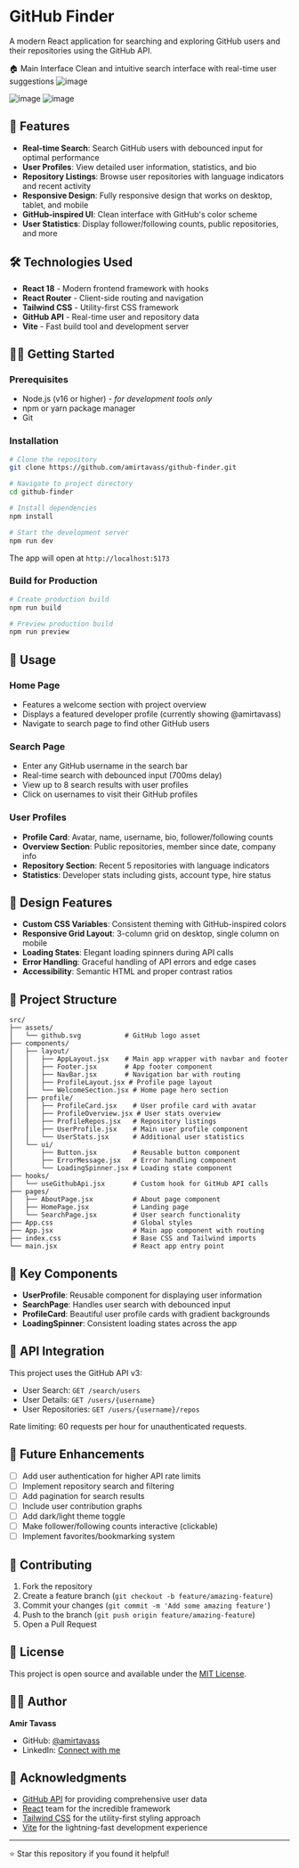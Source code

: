 # GitHub Finder

A modern React application for searching and exploring GitHub users and their repositories using the GitHub API.


🏠 Main Interface
Clean and intuitive search interface with real-time user suggestions
![image](https://github.com/user-attachments/assets/061e11ae-d706-4189-b6c6-b70f6aabbb99)

![image](https://github.com/user-attachments/assets/835abd5e-3b38-4fe1-b03b-6d02360f0389)
![image](https://github.com/user-attachments/assets/6caf98c6-6c94-48a6-8b05-12ea6154926e)




## 🚀 Features

- **Real-time Search**: Search GitHub users with debounced input for optimal performance
- **User Profiles**: View detailed user information, statistics, and bio
- **Repository Listings**: Browse user repositories with language indicators and recent activity
- **Responsive Design**: Fully responsive design that works on desktop, tablet, and mobile
- **GitHub-inspired UI**: Clean interface with GitHub's color scheme
- **User Statistics**: Display follower/following counts, public repositories, and more

## 🛠️ Technologies Used

- **React 18** - Modern frontend framework with hooks
- **React Router** - Client-side routing and navigation
- **Tailwind CSS** - Utility-first CSS framework
- **GitHub API** - Real-time user and repository data
- **Vite** - Fast build tool and development server

## 🏃‍♂️ Getting Started

### Prerequisites
- Node.js (v16 or higher) - *for development tools only*
- npm or yarn package manager
- Git

### Installation

```bash
# Clone the repository
git clone https://github.com/amirtavass/github-finder.git

# Navigate to project directory
cd github-finder

# Install dependencies
npm install

# Start the development server
npm run dev
```

The app will open at `http://localhost:5173`

### Build for Production

```bash
# Create production build
npm run build

# Preview production build
npm run preview
```

## 📱 Usage

### Home Page
- Features a welcome section with project overview
- Displays a featured developer profile (currently showing @amirtavass)
- Navigate to search page to find other GitHub users

### Search Page
- Enter any GitHub username in the search bar
- Real-time search with debounced input (700ms delay)
- View up to 8 search results with user profiles
- Click on usernames to visit their GitHub profiles

### User Profiles
- **Profile Card**: Avatar, name, username, bio, follower/following counts
- **Overview Section**: Public repositories, member since date, company info
- **Repository Section**: Recent 5 repositories with language indicators
- **Statistics**: Developer stats including gists, account type, hire status

## 🎨 Design Features

- **Custom CSS Variables**: Consistent theming with GitHub-inspired colors
- **Responsive Grid Layout**: 3-column grid on desktop, single column on mobile
- **Loading States**: Elegant loading spinners during API calls
- **Error Handling**: Graceful handling of API errors and edge cases
- **Accessibility**: Semantic HTML and proper contrast ratios

## 🔧 Project Structure

```
src/
├── assets/
│   └── github.svg           # GitHub logo asset
├── components/
│   ├── layout/
│   │   ├── AppLayout.jsx    # Main app wrapper with navbar and footer
│   │   ├── Footer.jsx       # App footer component
│   │   ├── NavBar.jsx       # Navigation bar with routing
│   │   ├── ProfileLayout.jsx # Profile page layout
│   │   └── WelcomeSection.jsx # Home page hero section
│   ├── profile/
│   │   ├── ProfileCard.jsx    # User profile card with avatar
│   │   ├── ProfileOverview.jsx # User stats overview
│   │   ├── ProfileRepos.jsx   # Repository listings
│   │   ├── UserProfile.jsx    # Main user profile component
│   │   └── UserStats.jsx      # Additional user statistics
│   └── ui/
│       ├── Button.jsx         # Reusable button component
│       ├── ErrorMessage.jsx   # Error handling component
│       └── LoadingSpinner.jsx # Loading state component
├── hooks/
│   └── useGithubApi.jsx       # Custom hook for GitHub API calls
├── pages/
│   ├── AboutPage.jsx          # About page component
│   ├── HomePage.jsx           # Landing page
│   └── SearchPage.jsx         # User search functionality
├── App.css                    # Global styles
├── App.jsx                    # Main app component with routing
├── index.css                  # Base CSS and Tailwind imports
└── main.jsx                   # React app entry point
```

## 🌟 Key Components

- **UserProfile**: Reusable component for displaying user information
- **SearchPage**: Handles user search with debounced input
- **ProfileCard**: Beautiful user profile cards with gradient backgrounds
- **LoadingSpinner**: Consistent loading states across the app

## 🔗 API Integration

This project uses the GitHub API v3:
- User Search: `GET /search/users`
- User Details: `GET /users/{username}`
- User Repositories: `GET /users/{username}/repos`

Rate limiting: 60 requests per hour for unauthenticated requests.

## 🚀 Future Enhancements

- [ ] Add user authentication for higher API rate limits
- [ ] Implement repository search and filtering
- [ ] Add pagination for search results
- [ ] Include user contribution graphs
- [ ] Add dark/light theme toggle
- [ ] Make follower/following counts interactive (clickable)
- [ ] Implement favorites/bookmarking system

## 🤝 Contributing

1. Fork the repository
2. Create a feature branch (`git checkout -b feature/amazing-feature`)
3. Commit your changes (`git commit -m 'Add some amazing feature'`)
4. Push to the branch (`git push origin feature/amazing-feature`)
5. Open a Pull Request

## 📄 License

This project is open source and available under the [MIT License](LICENSE).

## 👨‍💻 Author

**Amir Tavass**
- GitHub: [@amirtavass](https://github.com/amirtavass)
- LinkedIn: [Connect with me](https://linkedin.com/in/your-profile)

## 🙏 Acknowledgments

- [GitHub API](https://docs.github.com/en/rest) for providing comprehensive user data
- [React](https://reactjs.org/) team for the incredible framework
- [Tailwind CSS](https://tailwindcss.com/) for the utility-first styling approach
- [Vite](https://vitejs.dev/) for the lightning-fast development experience

---

⭐ Star this repository if you found it helpful!

